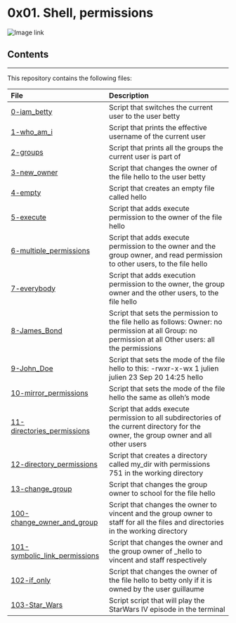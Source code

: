 # 0x01. Shell, permissions

![Image link](http://linuxcommand.org/images/file_permissions.png)

## Contents
___

This repository contains the following files:

|File| Description|
|:-----------|:-------|
|[0-iam_betty](0-iam_betty)| Script that switches the current user to the user betty|
|[1-who_am_i](1-who_am_i)| Script that prints the effective username of the current user|
|[2-groups](2-groups)| Script that prints all the groups the current user is part of|
|[3-new_owner](3-new_owner)| Script that changes the owner of the file hello to the user betty|
|[4-empty](4-empty)| Script that creates an empty file called hello|
|[5-execute](5-execute)| Script that adds execute permission to the owner of the file hello|
|[6-multiple_permissions](6-multiple_permissions)| Script that adds execute permission to the owner and the group owner, and read permission to other users, to the file hello|
|[7-everybody](7-everybody)| Script that adds execution permission to the owner, the group owner and the other users, to the file hello|
|[8-James_Bond](8-James_Bond)| Script that sets the permission to the file hello as follows: Owner: no permission at all Group: no permission at all Other users: all the permissions|
|[9-John_Doe](9-John_Doe)| Script that sets the mode of the file hello to this: -rwxr-x-wx 1 julien julien 23 Sep 20 14:25 hello|
|[10-mirror_permissions](10-mirror_permissions)| Script that sets the mode of the file hello the same as olleh’s mode|
|[11-directories_permissions](11-directories_permissions)| Script that adds execute permission to all subdirectories of the current directory for the owner, the group owner and all other users|
|[12-directory_permissions](12-directory_permissions)| Script that creates a directory called my_dir with permissions 751 in the working directory|
|[13-change_group](13-change_group)| Script that changes the group owner to school for the file hello|
|[100-change_owner_and_group](100-change_owner_and_group)| Script that changes the owner to vincent and the group owner to staff for all the files and directories in the working directory|
|[101-symbolic_link_permissions](101-symbolic_link_permissions)| Script that changes the owner and the group owner of _hello to vincent and staff respectively|
|[102-if_only](102-if_only)| Script that changes the owner of the file hello to betty only if it is owned by the user guillaume|
|[103-Star_Wars](103-Star_Wars)| Script script that will play the StarWars IV episode in the terminal|
